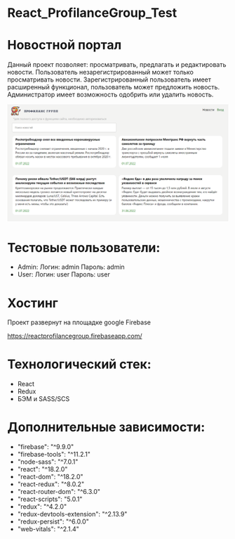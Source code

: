 # React_ProfilanceGroup_Test

# Новостной портал

Данный проект позволяет: просматривать, предлагать и редактировать новости. Пользователь незарегистрированный может только просматривать новости. 
Зарегистрированный пользователь имеет расширенный функционал, пользователь может предложить новость. Администратор имеет возможность одобрить или удалить новость.

![](react-app/public/screenshot.png)

# Тестовые пользователи: 

- Admin:  Логин: admin Пароль: admin
- User:  Логин: user Пароль: user

# Хостинг

Проект развернут на площадке google Firebase

https://reactprofilancegroup.firebaseapp.com/


# Технологический стек:
- React
- Redux
- БЭМ и SASS/SCS

# Дополнительные зависимости:
- "firebase": "^9.9.0"
- "firebase-tools": "^11.2.1"
- "node-sass": "^7.0.1"
- "react": "^18.2.0"
- "react-dom": "^18.2.0"
- "react-redux": "^8.0.2"
- "react-router-dom": "^6.3.0"
- "react-scripts": "5.0.1"
- "redux": "^4.2.0"
- "redux-devtools-extension": "^2.13.9"
- "redux-persist": "^6.0.0"
- "web-vitals": "^2.1.4"
